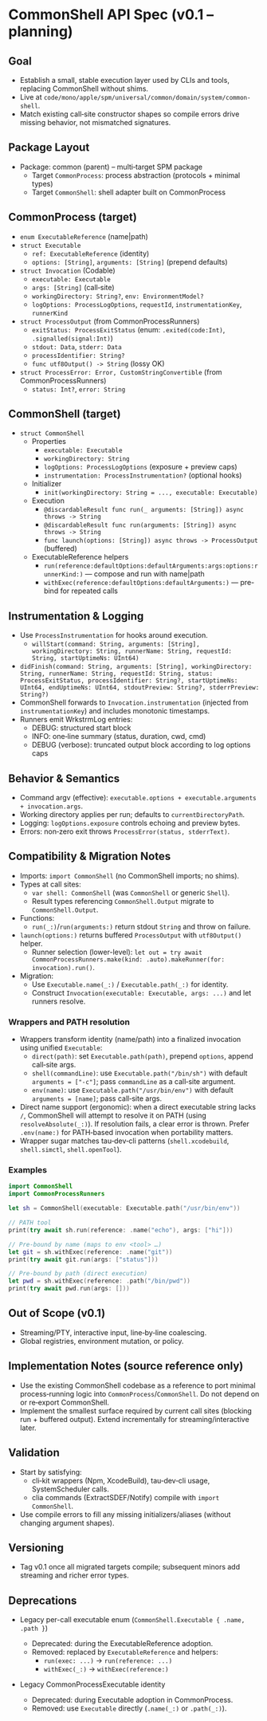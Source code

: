 # CommonShell API Spec (v0.1 – planning)

## Goal

- Establish a small, stable execution layer used by CLIs and tools, replacing CommonShell without shims.
- Live at `code/mono/apple/spm/universal/common/domain/system/common-shell`.
- Match existing call‑site constructor shapes so compile errors drive missing behavior, not mismatched signatures.

## Package Layout

- Package: common (parent) – multi‑target SPM package
  - Target `CommonProcess`: process abstraction (protocols + minimal types)
  - Target `CommonShell`: shell adapter built on CommonProcess

## CommonProcess (target)

- `enum ExecutableReference` (name|path)
- `struct Executable`
  - `ref: ExecutableReference` (identity)
  - `options: [String]`, `arguments: [String]` (prepend defaults)
- `struct Invocation` (Codable)
  - `executable: Executable`
  - `args: [String]` (call‑site)
  - `workingDirectory: String?`, `env: EnvironmentModel?`
  - `logOptions: ProcessLogOptions`, `requestId`, `instrumentationKey`, `runnerKind`
- `struct ProcessOutput` (from CommonProcessRunners)
  - `exitStatus: ProcessExitStatus` (enum: `.exited(code:Int)`, `.signalled(signal:Int)`)
  - `stdout: Data`, `stderr: Data`
  - `processIdentifier: String?`
  - `func utf8Output() -> String` (lossy OK)
- `struct ProcessError: Error, CustomStringConvertible` (from CommonProcessRunners)
  - `status: Int?`, `error: String`

## CommonShell (target)

- `struct CommonShell`
  - Properties
    - `executable: Executable`
    - `workingDirectory: String`
    - `logOptions: ProcessLogOptions` (exposure + preview caps)
    - `instrumentation: ProcessInstrumentation?` (optional hooks)
  - Initializer
    - `init(workingDirectory: String = ..., executable: Executable)`
  - Execution
    - `@discardableResult func run(_ arguments: [String]) async throws -> String`
    - `@discardableResult func run(arguments: [String]) async throws -> String`
    - `func launch(options: [String]) async throws -> ProcessOutput` (buffered)
  - ExecutableReference helpers
    - `run(reference:defaultOptions:defaultArguments:args:options:runnerKind:)` — compose and run with name|path
    - `withExec(reference:defaultOptions:defaultArguments:)` — pre-bind for repeated calls

## Instrumentation & Logging

- Use `ProcessInstrumentation` for hooks around execution.
  - `willStart(command: String, arguments: [String], workingDirectory: String, runnerName: String, requestId: String, startUptimeNs: UInt64)`
- `didFinish(command: String, arguments: [String], workingDirectory: String, runnerName: String, requestId: String, status: ProcessExitStatus, processIdentifier: String?, startUptimeNs: UInt64, endUptimeNs: UInt64, stdoutPreview: String?, stderrPreview: String?)`
- CommonShell forwards to `Invocation.instrumentation` (injected from `instrumentationKey`) and includes monotonic timestamps.
- Runners emit WrkstrmLog entries:
  - DEBUG: structured start block
  - INFO: one‑line summary (status, duration, cwd, cmd)
  - DEBUG (verbose): truncated output block according to log options caps

## Behavior & Semantics

- Command argv (effective): `executable.options + executable.arguments + invocation.args`.
- Working directory applies per run; defaults to `currentDirectoryPath`.
- Logging: `logOptions.exposure` controls echoing and preview bytes.
- Errors: non‑zero exit throws `ProcessError(status, stderrText)`.

## Compatibility & Migration Notes

- Imports: `import CommonShell` (no CommonShell imports; no shims).
- Types at call sites:
  - `var shell: CommonShell` (was `CommonShell` or generic `Shell`).
  - Result types referencing `CommonShell.Output` migrate to `CommonShell.Output`.
- Functions:
  - `run(_:)`/`run(arguments:)` return stdout `String` and throw on failure.
- `launch(options:)` returns buffered `ProcessOutput` with `utf8Output()` helper.
  - Runner selection (lower-level): `let out = try await CommonProcessRunners.make(kind: .auto).makeRunner(for: invocation).run()`.
- Migration:
  - Use `Executable.name(_:)` / `Executable.path(_:)` for identity.
  - Construct `Invocation(executable: Executable, args: ...)` and let runners resolve.

### Wrappers and PATH resolution

- Wrappers transform identity (name/path) into a finalized invocation using unified `Executable`:
  - `direct(path)`: set `Executable.path(path)`, prepend `options`, append call‑site args.
  - `shell(commandLine)`: use `Executable.path("/bin/sh")` with default `arguments = ["-c"]`; pass `commandLine` as a call‑site argument.
  - `env(name)`: use `Executable.path("/usr/bin/env")` with default `arguments = [name]`; pass call‑site args.
- Direct name support (ergonomic): when a direct executable string lacks `/`, CommonShell will
  attempt to resolve it on PATH (using `resolveAbsolute(_:)`). If resolution fails, a clear error
  is thrown. Prefer `.env(name:)` for PATH‑based invocation when portability matters.
- Wrapper sugar matches tau‑dev‑cli patterns (`shell.xcodebuild`, `shell.simctl`, `shell.openTool`).

### Examples

```swift
import CommonShell
import CommonProcessRunners

let sh = CommonShell(executable: Executable.path("/usr/bin/env"))

// PATH tool
print(try await sh.run(reference: .name("echo"), args: ["hi"]))

// Pre-bound by name (maps to env <tool> …)
let git = sh.withExec(reference: .name("git"))
print(try await git.run(args: ["status"]))

// Pre-bound by path (direct execution)
let pwd = sh.withExec(reference: .path("/bin/pwd"))
print(try await pwd.run(args: []))
```

## Out of Scope (v0.1)

- Streaming/PTY, interactive input, line‑by‑line coalescing.
- Global registries, environment mutation, or policy.

## Implementation Notes (source reference only)

- Use the existing CommonShell codebase as a reference to port minimal process‑running logic into `CommonProcess`/`CommonShell`. Do not depend on or re‑export CommonShell.
- Implement the smallest surface required by current call sites (blocking run + buffered output). Extend incrementally for streaming/interactive later.

## Validation

- Start by satisfying:
  - cli‑kit wrappers (Npm, XcodeBuild), tau‑dev‑cli usage, SystemScheduler calls.
  - clia commands (ExtractSDEF/Notify) compile with `import CommonShell`.
- Use compile errors to fill any missing initializers/aliases (without changing argument shapes).

## Versioning

- Tag v0.1 once all migrated targets compile; subsequent minors add streaming and richer error types.

## Deprecations

- Legacy per-call executable enum (`CommonShell.Executable { .name, .path }`)
  - Deprecated: during the ExecutableReference adoption.
  - Removed: replaced by `ExecutableReference` and helpers:
    - `run(exec: ...)` → `run(reference: ...)`
    - `withExec(_:)` → `withExec(reference:)`

- Legacy CommonProcessExecutable identity
  - Deprecated: during Executable adoption in CommonProcess.
  - Removed: use `Executable` directly (`.name(_:)` or `.path(_:)`).
